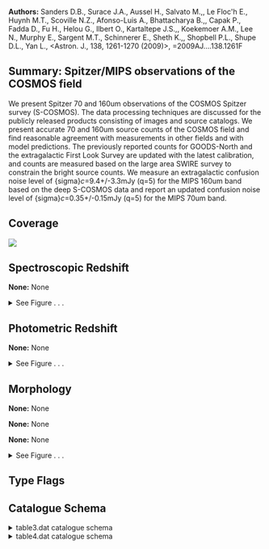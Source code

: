 

**Authors:** Sanders D.B., Surace J.A., Aussel H., Salvato M.,, Le Floc'h E., Huynh M.T., Scoville N.Z., Afonso-Luis A., Bhattacharya B.,, Capak P., Fadda D., Fu H., Helou G., Ilbert O., Kartaltepe J.S.,, Koekemoer A.M., Lee N., Murphy E., Sargent M.T., Schinnerer E., Sheth K.,, Shopbell P.L., Shupe D.L., Yan L., <Astron. J., 138, 1261-1270 (2009)>, =2009AJ....138.1261F

## Summary: Spitzer/MIPS observations of the COSMOS field

We present Spitzer 70 and 160um observations of the COSMOS Spitzer survey (S-COSMOS). The data processing techniques are discussed for the publicly released products consisting of images and source catalogs. We present accurate 70 and 160um source counts of the COSMOS field and find reasonable agreement with measurements in other fields and with model predictions. The previously reported counts for GOODS-North and the extragalactic First Look Survey are updated with the latest calibration, and counts are measured based on the large area SWIRE survey to constrain the bright source counts. We measure an extragalactic confusion noise level of {sigma}_c_=9.4+/-3.3mJy (q=5) for the MIPS 160um band based on the deep S-COSMOS data and report an updated confusion noise level of {sigma}_c_=0.35+/-0.15mJy (q=5) for the MIPS 70um band.

## Coverage 

 

 
![](https://github.com/joshgithubbin/Lestrade/blob/main/pages/J_AJ_138_1261/im/coverage.png?raw=true)

## Spectroscopic Redshift 



**None:** None 




<details><summary>See Figure . . .</summary>

![](https://github.com/joshgithubbin/Lestrade/blob/main/pages/J_AJ_138_1261/im/ZSP.png?raw=true)

</details>

## Photometric Redshift 



**None:** None 




<details><summary>See Figure . . .</summary>

![](https://github.com/joshgithubbin/Lestrade/blob/main/pages/J_AJ_138_1261/im//ZPH.png?raw=true)

</details>

## Morphology 



**None:** None 

**None:** None 

**None:** None 




<details><summary>See Figure . . .</summary>

![](https://github.com/joshgithubbin/Lestrade/blob/main/pages/J_AJ_138_1261/im//morphology.png?raw=true)

</details>
                      
## Type Flags 





## Catalogue Schema 



<details>
<summary>table3.dat catalogue schema</summary>

| Bytes   | Format   | Units   | Label     | Explanations                                                                                                                                                                                                                                                                                                                    |
|:--------|:---------|:--------|:----------|:--------------------------------------------------------------------------------------------------------------------------------------------------------------------------------------------------------------------------------------------------------------------------------------------------------------------------------|
| 1-  9   | A9       | ---     | ---       | [SCOSMOS70]                                                                                                                                                                                                                                                                                                                     |
| 11- 26  | A16      | ---     | SCOSMOS70 | Source Name (JHHMMSS.s+DDMMSS)                                                                                                                                                                                                                                                                                                  |
| 28- 37  | F10.6    | deg     | RAdeg     | Right Ascension in decimal degrees (J2000)                                                                                                                                                                                                                                                                                      |
| 39- 46  | F8.6     | deg     | DEdeg     | Declination in decimal degrees (J2000)                                                                                                                                                                                                                                                                                          |
| 48- 50  | F3.1     | arcsec  | e_pos     | The 2{sigma} radial positional error                                                                                                                                                                                                                                                                                            |
| 52- 56  | F5.1     | mJy     | S70       | Total Spitzer/MIPS 70 micron band flux density                                                                                                                                                                                                                                                                                  |
| 58- 62  | F5.1     | mJy     | e_S70     | The 1{sigma} error on S70 (1)                                                                                                                                                                                                                                                                                                   |
| 64- 67  | F4.1     | ---     | SNR       | Signal-to-Noise Ratio of the source peak                                                                                                                                                                                                                                                                                        |
| 69- 70  | A2       | ---     | Flag      | [ap ] Measurement method flag (2) Note (1): Including calibration uncertainty. Note (2): Flag as follows: p = Point-source Response Function (PRF); a = aperture measurement with a diameter of 96 arcsec; ap = aperture measurement whose whose flux was divided between two components based on the strengths of their peaks. |

**Note**: Including calibration uncertainty.
Note (2): Flag as follows:
    p = Point-source Response Function (PRF);
    a = aperture measurement with a diameter of 96 arcsec;
   ap = aperture measurement whose whose flux was divided between two
        components based on the strengths of their peaks.

</details>

<details>
<summary>table4.dat catalogue schema</summary>

| Bytes   | Format   | Units   | Label      | Explanations                                                                                                                                                                                             |
|:--------|:---------|:--------|:-----------|:---------------------------------------------------------------------------------------------------------------------------------------------------------------------------------------------------------|
| 1- 10   | A10      | ---     | ---        | [SCOSMOS160]                                                                                                                                                                                             |
| 12- 27  | A16      | ---     | SCOSMOS160 | Source Name (JHHMMSS.s+DDMMSS)                                                                                                                                                                           |
| 29- 38  | F10.6    | deg     | RAdeg      | Right Ascension in decimal degrees (J2000)                                                                                                                                                               |
| 40- 47  | F8.6     | deg     | DEdeg      | Declination in decimal degrees (J2000)                                                                                                                                                                   |
| 49- 52  | F4.1     | arcsec  | e_pos      | The 2{sigma} radial positional error                                                                                                                                                                     |
| 54- 60  | F7.1     | mJy     | S160       | Total Spitzer/MIPS 160 micron band flux density                                                                                                                                                          |
| 62- 67  | F6.1     | mJy     | e_S160     | The 1{sigma} error on S160 (1)                                                                                                                                                                           |
| 69- 72  | F4.1     | ---     | SNR        | Signal-to-Noise Ratio of the source peak                                                                                                                                                                 |
| 74      | A1       | ---     | Flag       | [ap] Measurement method flag (2) Note (1): Including calibration uncertainty. Note (2): Flag as follows: p = Point-source Response Function (PRF); a = aperture measurement with a diameter of 4 arcmin. |

**Note**: Including calibration uncertainty.
Note (2): Flag as follows:
    p = Point-source Response Function (PRF);
    a = aperture measurement with a diameter of 4 arcmin.

</details>

        
        